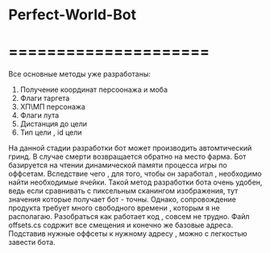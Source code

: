 # Perfect-World-Bot
=====================
=====================
Все основные методы уже разработаны:
1) Получение координат персоонажа и моба 
2) Флаги таргета
3) ХП\МП персонажа
4) Флаги лута
5) Дистанция до цели
6) Тип цели , id цели

На данной стадии разработки бот может производить автомтический гринд. В случае смерти возвращается обратно на место фарма.
Бот базируется на чтении динамической памяти процесса игры по оффсетам. Вследствие чего , для того, чтобы он заработал , необходимо найти необходимые ячейки.
Такой метод разработки бота очень удобен, ведь если сравнивать с пиксельным сканингом изображения, тут значения которые получает бот - точны.
Однако, сопровождение продукта требует много свободного времени , которым я не располагаю. Разобраться как работает код , совсем не
трудно. Файл offsets.cs содржит все смещения и конечно же базовые адреса. Подставив нужные оффсеты к нужному адресу , можно с легкостью 
завести бота.
